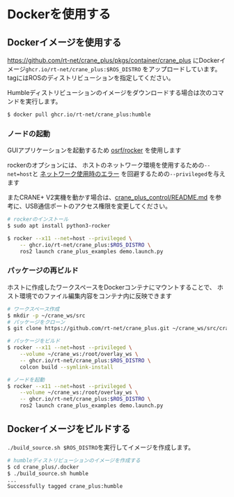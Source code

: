 # Dockerを使用する

## Dockerイメージを使用する

https://github.com/rt-net/crane_plus/pkgs/container/crane_plus
にDockerイメージ`ghcr.io/rt-net/crane_plus:$ROS_DISTRO`
をアップロードしています。
tagにはROSのディストリビューションを指定してください。

Humbleディストリビューションのイメージをダウンロードする場合は次のコマンドを実行します。

```sh
$ docker pull ghcr.io/rt-net/crane_plus:humble
```

### ノードの起動

GUIアプリケーションを起動するため
[osrf/rocker](https://github.com/osrf/rocker)
を使用します

rockerのオプションには、
ホストのネットワーク環境を使用するための`--net=host`と
[ネットワーク使用時のエラー](https://github.com/osrf/rocker/issues/13)
を回避するための`--privileged`を与えます

またCRANE+ V2実機を動かす場合は、[crane_plus_control/README.md](../crane_plus_control/README.md)
を参考に、USB通信ポートのアクセス権限を変更してください。

```sh
# rockerのインストール
$ sudo apt install python3-rocker

$ rocker --x11 --net=host --privileged \
    -- ghcr.io/rt-net/crane_plus:$ROS_DISTRO \
    ros2 launch crane_plus_examples demo.launch.py
```

### パッケージの再ビルド

ホストに作成したワークスペースをDockerコンテナにマウントすることで、
ホスト環境でのファイル編集内容をコンテナ内に反映できます

```sh
# ワークスペース作成
$ mkdir -p ~/crane_ws/src
# パッケージをクローン
$ git clone https://github.com/rt-net/crane_plus.git ~/crane_ws/src/crane_plus

# パッケージをビルド
$ rocker --x11 --net=host --privileged \
    --volume ~/crane_ws:/root/overlay_ws \
    -- ghcr.io/rt-net/crane_plus:$ROS_DISTRO \
    colcon build --symlink-install

# ノードを起動
$ rocker --x11 --net=host --privileged \
    --volume ~/crane_ws:/root/overlay_ws \
    -- ghcr.io/rt-net/crane_plus:$ROS_DISTRO \
    ros2 launch crane_plus_examples demo.launch.py
```

## Dockerイメージをビルドする

`./build_source.sh $ROS_DISTRO`を実行してイメージを作成します。

```sh
# humbleディストリビューションのイメージを作成する
$ cd crane_plus/.docker
$ ./build_source.sh humble
...
Successfully tagged crane_plus:humble
```
